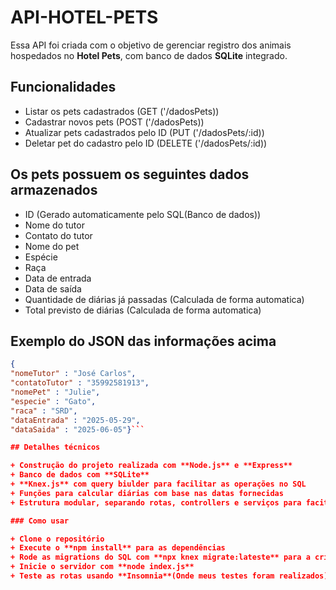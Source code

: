 # API-HOTEL-PETS

Essa API foi criada com o objetivo de gerenciar registro dos animais hospedados no **Hotel Pets**, com banco de dados **SQLite** integrado.

## Funcionalidades

+ Listar os pets cadastrados (GET ('/dadosPets))
+ Cadastrar novos pets (POST ('/dadosPets))
+ Atualizar pets cadastrados pelo ID (PUT ('/dadosPets/:id))
+ Deletar pet do cadastro pelo ID (DELETE ('/dadosPets/:id))

## Os pets possuem os seguintes dados armazenados

+ ID (Gerado automaticamente pelo SQL(Banco de dados))
+ Nome do tutor
+ Contato do tutor
+ Nome do pet
+ Espécie
+ Raça
+ Data de entrada
+ Data de saída
+ Quantidade de diárias já passadas (Calculada de forma automatica)
+ Total previsto de diárias (Calculada de forma automatica)

## Exemplo do JSON das informações acima
 
  ```json 
 {
  "nomeTutor" : "José Carlos",
  "contatoTutor" : "35992581913",
  "nomePet" : "Julie",
  "especie" : "Gato",
  "raca" : "SRD",
  "dataEntrada" : "2025-05-29",
  "dataSaida" : "2025-06-05"}``` 

## Detalhes técnicos

+ Construção do projeto realizada com **Node.js** e **Express**
+ Banco de dados com **SQLite**
+ **Knex.js** com query biulder para facilitar as operações no SQL
+ Funções para calcular diárias com base nas datas fornecidas
+ Estrutura modular, separando rotas, controllers e serviços para facitar manutenção

### Como usar

+ Clone o repositório
+ Execute o **npm install** para as dependências
+ Rode as migrations do SQL com **npx knex migrate:lateste** para a criação das tabelas
+ Inicie o servidor com **node index.js**
+ Teste as rotas usando **Insomnia**(Onde meus testes foram realizados), ou similar


